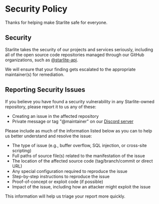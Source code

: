 # Security Policy

Thanks for helping make Starlite safe for everyone.

## Security 

Starlite takes the security of our projects and services seriously, including all of the open source code repositories managed through our GitHub organizations, such as [@starlite-api](https://github.com/starlite-api).

We will ensure that your finding gets escalated to the appropriate maintainer(s) for remediation. 

## Reporting Security Issues

If you believe you have found a security vulnerability in any Starlite-owned repository, please report it to us any of these:
  * Creating an issue in the affected repository
  * Private message or tag "@maintainer" on our [Discord server](https://discord.gg/MmcwxztmQb)

Please include as much of the information listed below as you can to help us better understand and resolve the issue:

  * The type of issue (e.g., buffer overflow, SQL injection, or cross-site scripting)
  * Full paths of source file(s) related to the manifestation of the issue
  * The location of the affected source code (tag/branch/commit or direct URL)
  * Any special configuration required to reproduce the issue
  * Step-by-step instructions to reproduce the issue
  * Proof-of-concept or exploit code (if possible)
  * Impact of the issue, including how an attacker might exploit the issue

This information will help us triage your report more quickly.
